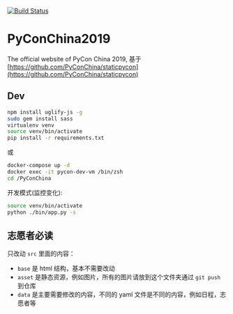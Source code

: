 [![Build Status](https://travis-ci.com/PyConChina/PyConChina2019.svg?branch=master)](https://travis-ci.com/PyConChina/PyConChina2019)
# PyConChina2019

The official website of PyCon China 2019, 基于 [https://github.com/PyConChina/staticpycon](https://github.com/PyConChina/staticpycon)

## Dev

```bash
npm install uglify-js -g
sudo gem install sass
virtualenv venv
source venv/bin/activate
pip install -r requirements.txt
```

或

```bash
docker-compose up -d
docker exec -it pycon-dev-vm /bin/zsh
cd /PyConChina
```

开发模式(监控变化):

```bash
source venv/bin/activate
python ./bin/app.py -s
```

## 志愿者必读

只改动 `src` 里面的内容：

- `base` 是 html 结构，基本不需要改动
- `asset` 是静态资源，例如图片，所有的图片请放到这个文件夹通过 `git push` 到仓库
- `data` 是主要需要修改的内容，不同的 yaml 文件是不同的内容，例如日程，志愿者等
